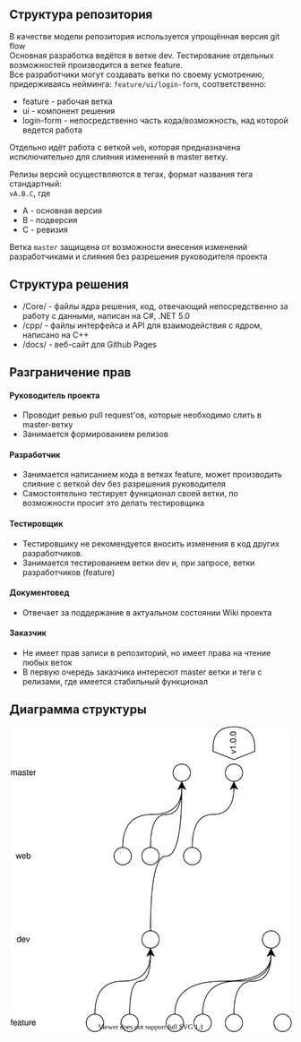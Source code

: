 ## Структура репозитория
В качестве модели репозитория используется упрощённая версия git flow  
Основная разработка ведётся в ветке dev. Тестирование отдельных возможностей производится в ветке feature.   
Все разработчики могут создавать ветки по своему усмотрению, придерживаясь нейминга: `feature/ui/login-form`, соответственно:
 - feature - рабочая ветка
 - ui - компонент решения
 - login-form - непосредственно часть кода/возможность, над которой ведется работа

Отдельно идёт работа с веткой `web`, которая предназначена испключительно для слияния изменений в master ветку.

Релизы версий осуществляются в тегах, формат названия тега стандартный:  
`vA.B.C`, где
 - A - основная версия
 - B - подверсия
 - C - ревизия

Ветка `master` защищена от возможности внесения изменений разработчиками и слияния без разрешения руководителя проекта

## Структура решения
 - /Core/ - файлы ядра решения, код, отвечающий непосредственно за работу с данными, написан на C#, .NET 5.0
 - /cpp/ - файлы интерфейса и API для взаимодействия с ядром, написано на C++
 - /docs/ - веб-сайт для Github Pages

## Разграничение прав
#### Руководитель проекта
 - Проводит ревью pull request'ов, которые необходимо слить в master-ветку 
 - Занимается формированием релизов

#### Разработчик
 - Занимается написанием кода в ветках feature, может производить слияние с веткой dev без разрешения руководителя
 - Самостоятельно тестирует функционал своей ветки, по возможности просит это делать тестировщика

#### Тестировщик
 - Тестировшику не рекомендуется вносить изменения в код других разработчиков.
 - Занимается тестированием ветки dev и, при запросе, ветки разработчиков (feature)

#### Документовед
 - Отвечает за поддержание в актуальном состоянии Wiki проекта

#### Заказчик
 - Не имеет прав записи в репозиторий, но имеет права на чтение любых веток
 - В первую очередь заказчика интересют master ветки и теги с релизами, где имеется стабильный функционал

## Диаграмма структуры
![Относительно правильная диаграмма структуры git flow](./res/spnr.svg)